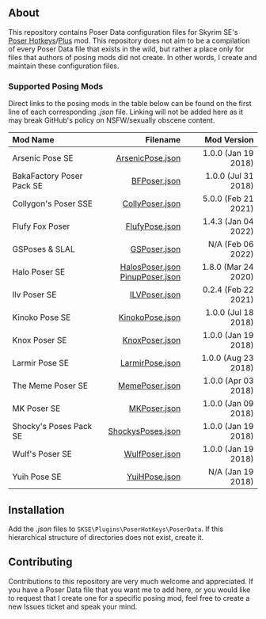 About
-----
This repository contains Poser Data configuration files for Skyrim SE's [Poser Hotkeys](https://www.nexusmods.com/skyrimspecialedition/mods/22860)/[Plus](https://www.nexusmods.com/skyrimspecialedition/mods/17743) mod. This repository does not aim to be a compilation of every Poser Data file that exists in the wild, but rather a place only for files that authors of posing mods did not create. In other words, I create and maintain these configuration files.

### Supported Posing Mods
Direct links to the posing mods in the table below can be found on the first line of each corresponding *.json* file. Linking will not be added here as it may break GitHub's policy on NSFW/sexually obscene content.  

| Mod Name                  | Filename                                                                                       | Mod Version
|:--------------------------|-----------------------------------------------------------------------------------------------:|---------------------:|
| Arsenic Pose SE           | [ArsenicPose.json](/PoserData/ArsenicPose.json)                                                | 1.0.0 (Jan 19 2018)
| BakaFactory Poser Pack SE | [BFPoser.json](/PoserData/BFPoser.json)                                                        | 1.0.0 (Jul 31 2018)
| Collygon's Poser SSE      | [CollyPoser.json](/PoserData/CollyPoser.json)                                                  | 5.0.0 (Feb 21 2021)
| Flufy Fox Poser           | [FlufyPose.json](/PoserData/FlufyPose.json)                                                    | 1.4.3 (Jan 04 2022)
| GSPoses & SLAL            | [GSPoser.json](/PoserData/GSPoser.json)                                                        | N/A (Feb 06 2022)
| Halo Poser SE             | [HalosPoser.json](/PoserData/HalosPoser.json)<br>[PinupPoser.json](/PoserData/PinupPoser.json) | 1.8.0 (Mar 24 2020)
| Ilv Poser SE              | [ILVPoser.json](/PoserData/ILVPoser.json)                                                      | 0.2.4 (Feb 22 2021)
| Kinoko Pose SE            | [KinokoPose.json](/PoserData/KinokoPose.json)                                                  | 1.0.0 (Jul 18 2018)
| Knox Poser SE             | [KnoxPoser.json](/PoserData/KnoxPoser.json)                                                    | 1.0.0 (Jan 19 2018)
| Larmir Pose SE            | [LarmirPose.json](/PoserData/LarmirPose.json)                                                  | 1.0.0 (Aug 23 2018)
| The Meme Poser SE         | [MemePoser.json](/PoserData/MemePoser.json)                                                    | 1.0.0 (Apr 03 2018)
| MK Poser SE               | [MKPoser.json](/PoserData/MKPoser.json)                                                        | 1.0.0 (Jan 09 2018)
| Shocky's Poses Pack SE    | [ShockysPoses.json](/PoserData/ShockysPoses.json)                                              | 1.0.0 (Jan 19 2018)
| Wulf's Poser SE           | [WulfPoser.json](/PoserData/WulfPoser.json)                                                    | 1.0.0 (Jan 19 2018)
| Yuih Pose SE              | [YuiHPose.json](/PoserData/YuiHPose.json)                                                      | N/A (Jan 19 2018)

Installation
------------
Add the *.json* files to `SKSE\Plugins\PoserHotKeys\PoserData`. If this hierarchical structure of directories does not exist, create it.

Contributing
------------
Contributions to this repository are very much welcome and appreciated. If you have a Poser Data file that you want me to add here, or you would like to request that I create one for a specific posing mod, feel free to create a new Issues ticket and speak your mind.
